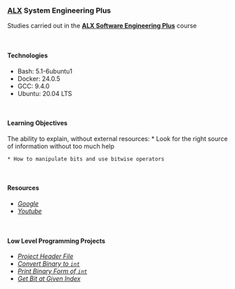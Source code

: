 ### [ALX](https://www.alxafrica.com/) System Engineering Plus

Studies carried out in the **[ALX Software Engineering Plus](https://www.alxafrica.com/software-engineering-plus/)** course

<br />

#### Technologies

* Bash:     5.1-6ubuntu1
* Docker:   24.0.5
* GCC:      9.4.0
* Ubuntu:   20.04 LTS

<br />

#### Learning Objectives

The ability to explain, without external resources:
    * Look for the right source of information without too much help

    * How to manipulate bits and use bitwise operators

<br />

#### Resources

* _[Google](https://google.com)_
* _[Youtube](https://youtube.com)_

<br />

#### Low Level Programming Projects

* _[Project Header File](main.h)_
* _[Convert Binary to `int`](0-binary_to_uint.c)_
* _[Print Binary Form of `int`](1-print_binary.c)_
* _[Get Bit at Given Index](2-get_bit.c)_

<br />

